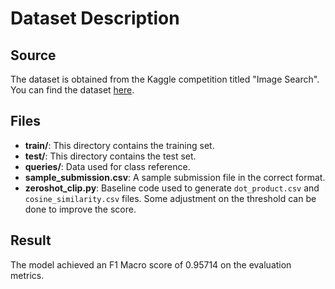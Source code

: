 # Dataset Description

## Source
The dataset is obtained from the Kaggle competition titled "Image Search". You can find the dataset [here](https://www.kaggle.com/competitions/image-search/data).

## Files
- **train/**: This directory contains the training set.
- **test/**: This directory contains the test set.
- **queries/**: Data used for class reference.
- **sample_submission.csv**: A sample submission file in the correct format.
- **zeroshot_clip.py**: Baseline code used to generate `dot_product.csv` and `cosine_similarity.csv` files. Some adjustment on the threshold can be done to improve the score.

## Result
The model achieved an F1 Macro score of 0.95714 on the evaluation metrics.
